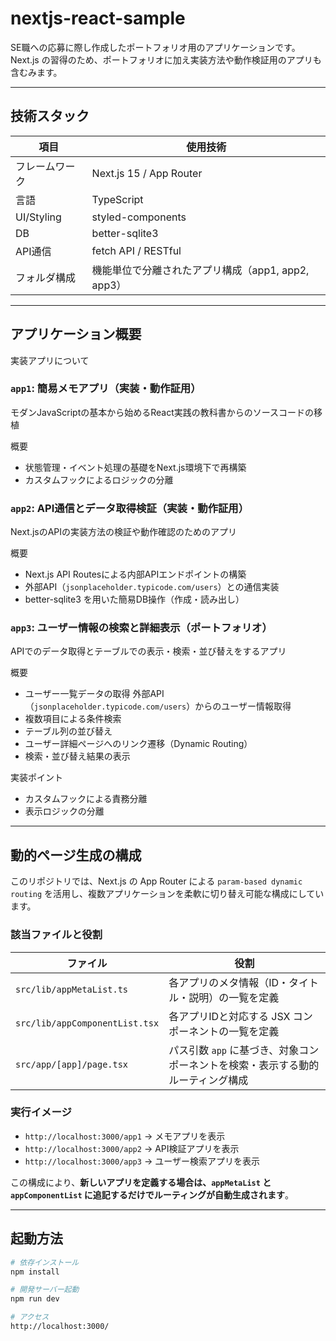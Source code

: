 # nextjs-react-sample

SE職への応募に際し作成したポートフォリオ用のアプリケーションです。
Next.js の習得のため、ポートフォリオに加え実装方法や動作検証用のアプリも含むみます。

---

## 技術スタック

| 項目           | 使用技術                                      |
|----------------|-----------------------------------------------|
| フレームワーク | Next.js 15 / App Router                       |
| 言語           | TypeScript                                    |
| UI/Styling     | styled-components                             |
| DB             | better-sqlite3                                |
| API通信        | fetch API / RESTful                           |
| フォルダ構成   | 機能単位で分離されたアプリ構成（app1, app2, app3） |

---

## アプリケーション概要

実装アプリについて

### `app1`: 簡易メモアプリ（実装・動作証用）
モダンJavaScriptの基本から始めるReact実践の教科書からのソースコードの移植

概要
- 状態管理・イベント処理の基礎をNext.js環境下で再構築
- カスタムフックによるロジックの分離

### `app2`: API通信とデータ取得検証（実装・動作証用）
Next.jsのAPIの実装方法の検証や動作確認のためのアプリ

概要
- Next.js API Routesによる内部APIエンドポイントの構築
- 外部API（`jsonplaceholder.typicode.com/users`）との通信実装
- better-sqlite3 を用いた簡易DB操作（作成・読み出し）

### `app3`: ユーザー情報の検索と詳細表示（ポートフォリオ）
APIでのデータ取得とテーブルでの表示・検索・並び替えをするアプリ

概要
- ユーザー一覧データの取得 外部API（`jsonplaceholder.typicode.com/users`）からのユーザー情報取得
- 複数項目による条件検索
- テーブル列の並び替え
- ユーザー詳細ページへのリンク遷移（Dynamic Routing）
- 検索・並び替え結果の表示

実装ポイント
- カスタムフックによる責務分離
- 表示ロジックの分離

---

## 動的ページ生成の構成

このリポジトリでは、Next.js の App Router による `param-based dynamic routing` を活用し、複数アプリケーションを柔軟に切り替え可能な構成にしています。

### 該当ファイルと役割

| ファイル                         | 役割                                                                 |
|----------------------------------|----------------------------------------------------------------------|
| `src/lib/appMetaList.ts`         | 各アプリのメタ情報（ID・タイトル・説明）の一覧を定義                          |
| `src/lib/appComponentList.tsx`   | 各アプリIDと対応する JSX コンポーネントの一覧を定義                          |
| `src/app/[app]/page.tsx`         | パス引数 `app` に基づき、対象コンポーネントを検索・表示する動的ルーティング構成 |

### 実行イメージ

- `http://localhost:3000/app1` → メモアプリを表示  
- `http://localhost:3000/app2` → API検証アプリを表示  
- `http://localhost:3000/app3` → ユーザー検索アプリを表示

この構成により、**新しいアプリを定義する場合は、`appMetaList` と `appComponentList` に追記するだけでルーティングが自動生成されます**。

---

## 起動方法

```bash
# 依存インストール
npm install

# 開発サーバー起動
npm run dev

# アクセス
http://localhost:3000/